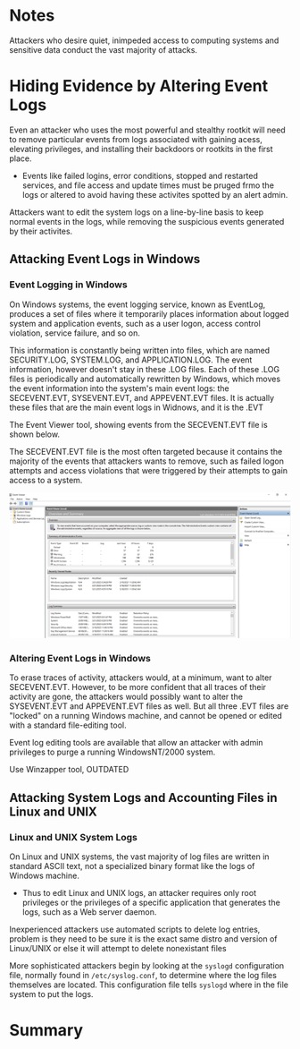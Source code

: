 # Notes
Attackers who desire quiet, inimpeded access to computing systems and sensitive data conduct the vast majority of attacks. 

# Hiding Evidence by Altering Event Logs
Even an attacker who uses the most powerful and stealthy rootkit will need to remove particular events from logs associated with gaining acess, elevating privileges, and installing their backdoors or rootkits in the first place.
- Events like failed logins, error conditions, stopped and restarted services, and file access and update times must be pruged frmo the logs or altered to avoid having these activites spotted by an alert admin.

Attackers want to edit the system logs on a line-by-line basis to keep normal events in the logs, while removing the suspicious events generated by their activites. 

## Attacking Event Logs in Windows
### Event Logging in Windows
On Windows systems, the event logging service, known as EventLog, produces a set of files where it temporarily places information about logged system and application events, such as a user logon, access control violation, service failure, and so on. 

This information is constantly being written into files, which are named SECURITY.LOG, SYSTEM.LOG, and APPLICATION.LOG. The event information, however doesn't stay in these .LOG files. Each of these .LOG files is periodically and automatically rewritten by Windows, which moves the event information into the system's main event logs: the SECEVENT.EVT, SYSEVENT.EVT, and APPEVENT.EVT files. It is actually these files that are the main event logs in Widnows, and it is the .EVT

The Event Viewer tool, showing events from the SECEVENT.EVT file is shown below. 

The SECEVENT.EVT file is the most often targeted because it contains the majority of the events that attackers wants to remove, such as failed logon attempts and access violations that were triggered by their attempts to gain access to a system. 

![14dd0983afc48f9d0df37fb41b74cd8b.png](../_resources/14dd0983afc48f9d0df37fb41b74cd8b.png)

### Altering Event Logs in Windows
To erase traces of activity, attackers would, at a minimum, want to alter SECEVENT.EVT. However, to be more confident that all traces of their activity are gone, the attackers would possibly want to alter the SYSEVENT.EVT and APPEVENT.EVT files as well. But all three .EVT files are "locked" on a running Windows machine, and cannot be opened or edited with a standard file-editing tool.

Event log editing tools are available that allow an attacker with admin privileges to purge a running WindowsNT/2000 system. 

Use Winzapper tool, OUTDATED

## Attacking System Logs and Accounting Files in Linux and UNIX
### Linux and UNIX System Logs
On Linux and UNIX systems, the vast majority of log files are written in standard ASCII text, not a specialized binary format like the logs of Windows machine. 
- Thus to edit Linux and UNIX logs, an attacker requires only root privileges or the privileges of a specific application that generates the logs, such as a Web server daemon. 

Inexperienced attackers use automated scripts to delete log entries, problem is they need to be sure it is the exact same distro and version of Linux/UNIX or else it will attempt to delete nonexistant files 

More sophisticated attackers begin by looking at the ```syslogd``` configuration file, normally found in ```/etc/syslog.conf```, to determine where the log files themselves are located. This configuration file tells ```syslogd``` where in the file system to put the logs. 
# Summary
